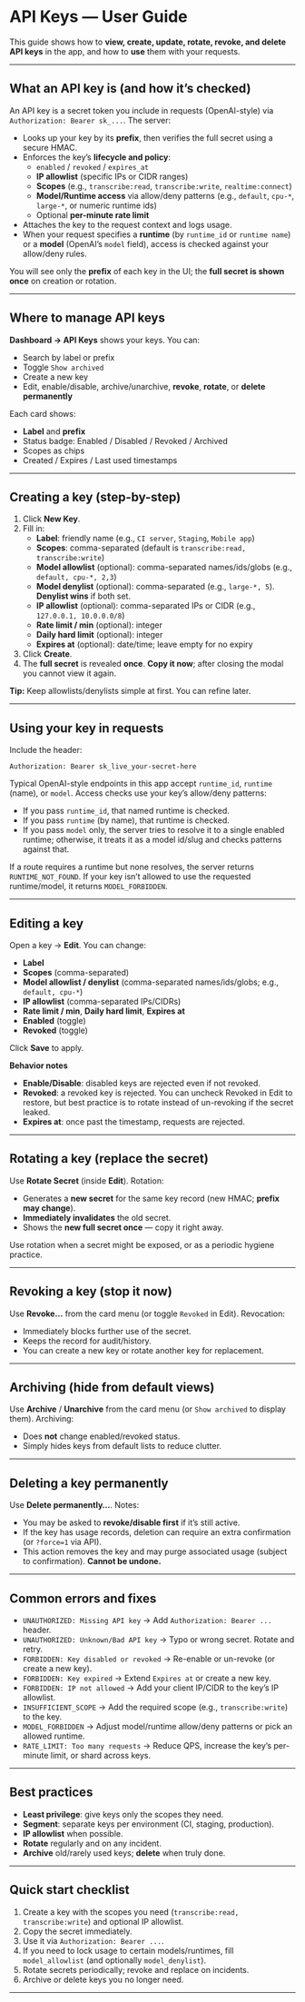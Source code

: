 # API Keys — User Guide

This guide shows how to **view, create, update, rotate, revoke, and delete API keys** in the app, and how to **use** them with your requests.

---

## What an API key is (and how it’s checked)

An API key is a secret token you include in requests (OpenAI-style) via `Authorization: Bearer sk_...`. The server:

- Looks up your key by its **prefix**, then verifies the full secret using a secure HMAC.
- Enforces the key’s **lifecycle and policy**:
    - `enabled` / `revoked` / `expires_at`
    - **IP allowlist** (specific IPs or CIDR ranges)
    - **Scopes** (e.g., `transcribe:read`, `transcribe:write`, `realtime:connect`)
    - **Model/Runtime access** via allow/deny patterns (e.g., `default`, `cpu-*`, `large-*`, or numeric runtime ids)
    - Optional **per-minute rate limit**
- Attaches the key to the request context and logs usage.
- When your request specifies a **runtime** (by `runtime_id` or `runtime name`) or a **model** (OpenAI’s `model` field), access is checked against your allow/deny rules.

You will see only the **prefix** of each key in the UI; the **full secret is shown once** on creation or rotation.

---

## Where to manage API keys

**Dashboard → API Keys** shows your keys. You can:
- Search by label or prefix
- Toggle `Show archived`
- Create a new key
- Edit, enable/disable, archive/unarchive, **revoke**, **rotate**, or **delete permanently**

Each card shows:
- **Label** and **prefix**
- Status badge: Enabled / Disabled / Revoked / Archived
- Scopes as chips
- Created / Expires / Last used timestamps

---

## Creating a key (step-by-step)

1) Click **New Key**.
2) Fill in:
    - **Label**: friendly name (e.g., `CI server`, `Staging`, `Mobile app`)
    - **Scopes**: comma-separated (default is `transcribe:read, transcribe:write`)
    - **Model allowlist** (optional): comma-separated names/ids/globs (e.g., `default, cpu-*, 2,3`)
    - **Model denylist** (optional): comma-separated (e.g., `large-*, 5`). **Denylist wins** if both set.
    - **IP allowlist** (optional): comma-separated IPs or CIDR (e.g., `127.0.0.1, 10.0.0.0/8`)
    - **Rate limit / min** (optional): integer
    - **Daily hard limit** (optional): integer
    - **Expires at** (optional): date/time; leave empty for no expiry
3) Click **Create**.
4) The **full secret** is revealed **once**. **Copy it now**; after closing the modal you cannot view it again.

**Tip:** Keep allowlists/denylists simple at first. You can refine later.

---

## Using your key in requests

Include the header:

```http
Authorization: Bearer sk_live_your-secret-here
```

Typical OpenAI-style endpoints in this app accept `runtime_id`, `runtime` (name), or `model`. Access checks use your key’s allow/deny patterns:

- If you pass `runtime_id`, that named runtime is checked.
- If you pass `runtime` (by name), that runtime is checked.
- If you pass `model` only, the server tries to resolve it to a single enabled runtime; otherwise, it treats it as a model id/slug and checks patterns against that.

If a route requires a runtime but none resolves, the server returns `RUNTIME_NOT_FOUND`. If your key isn’t allowed to use the requested runtime/model, it returns `MODEL_FORBIDDEN`.

---

## Editing a key

Open a key → **Edit**. You can change:

- **Label**
- **Scopes** (comma-separated)
- **Model allowlist / denylist** (comma-separated names/ids/globs; e.g., `default, cpu-*`)
- **IP allowlist** (comma-separated IPs/CIDRs)
- **Rate limit / min**, **Daily hard limit**, **Expires at**
- **Enabled** (toggle)
- **Revoked** (toggle)

Click **Save** to apply.

**Behavior notes**
- **Enable/Disable**: disabled keys are rejected even if not revoked.
- **Revoked**: a revoked key is rejected. You can uncheck Revoked in Edit to restore, but best practice is to rotate instead of un-revoking if the secret leaked.
- **Expires at**: once past the timestamp, requests are rejected.

---

## Rotating a key (replace the secret)

Use **Rotate Secret** (inside **Edit**). Rotation:

- Generates a **new secret** for the same key record (new HMAC; **prefix may change**).
- **Immediately invalidates** the old secret.
- Shows the **new full secret once** — copy it right away.

Use rotation when a secret might be exposed, or as a periodic hygiene practice.

---

## Revoking a key (stop it now)

Use **Revoke…** from the card menu (or toggle `Revoked` in Edit). Revocation:

- Immediately blocks further use of the secret.
- Keeps the record for audit/history.
- You can create a new key or rotate another key for replacement.

---

## Archiving (hide from default views)

Use **Archive** / **Unarchive** from the card menu (or `Show archived` to display them). Archiving:

- Does **not** change enabled/revoked status.
- Simply hides keys from default lists to reduce clutter.

---

## Deleting a key permanently

Use **Delete permanently…**. Notes:

- You may be asked to **revoke/disable first** if it’s still active.
- If the key has usage records, deletion can require an extra confirmation (or `?force=1` via API).
- This action removes the key and may purge associated usage (subject to confirmation). **Cannot be undone.**

---

## Common errors and fixes

- `UNAUTHORIZED: Missing API key` → Add `Authorization: Bearer ...` header.
- `UNAUTHORIZED: Unknown/Bad API key` → Typo or wrong secret. Rotate and retry.
- `FORBIDDEN: Key disabled or revoked` → Re-enable or un-revoke (or create a new key).
- `FORBIDDEN: Key expired` → Extend `Expires at` or create a new key.
- `FORBIDDEN: IP not allowed` → Add your client IP/CIDR to the key’s IP allowlist.
- `INSUFFICIENT_SCOPE` → Add the required scope (e.g., `transcribe:write`) to the key.
- `MODEL_FORBIDDEN` → Adjust model/runtime allow/deny patterns or pick an allowed runtime.
- `RATE_LIMIT: Too many requests` → Reduce QPS, increase the key’s per-minute limit, or shard across keys.

---

## Best practices

- **Least privilege**: give keys only the scopes they need.
- **Segment**: separate keys per environment (CI, staging, production).
- **IP allowlist** when possible.
- **Rotate** regularly and on any incident.
- **Archive** old/rarely used keys; **delete** when truly done.

---

## Quick start checklist

1) Create a key with the scopes you need (`transcribe:read, transcribe:write`) and optional IP allowlist.
2) Copy the secret immediately.
3) Use it via `Authorization: Bearer ...`.
4) If you need to lock usage to certain models/runtimes, fill `model_allowlist` (and optionally `model_denylist`).
5) Rotate secrets periodically; revoke and replace on incidents.
6) Archive or delete keys you no longer need.

---

